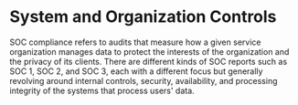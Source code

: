# System and Organization Controls

SOC compliance refers to audits that measure how a given service organization manages data to protect the interests of the organization and the privacy of its clients. There are different kinds of SOC reports such as SOC 1, SOC 2, and SOC 3, each with a different focus but generally revolving around internal controls, security, availability, and processing integrity of the systems that process users' data.